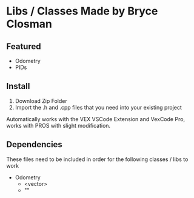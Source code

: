 # Libs / Classes Made by Bryce Closman


## Featured

* Odometry
* PIDs


## Install

1. Download Zip Folder
2. Import the .h and .cpp files that you need into your existing project

Automatically works with the VEX VSCode Extension and VexCode Pro, works with PROS with slight modification.


## Dependencies

These files need to be included in order for the following classes / libs to work
* Odometry
  * \<vector\>
  * "<chrono>"
